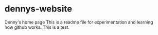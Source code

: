 # dennys-website
Denny's home page
This is a readme file for experimentation and learning how github works. This is a test.
